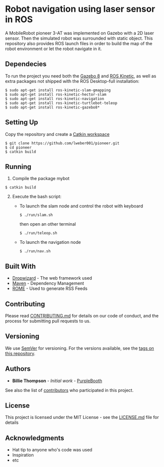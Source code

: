 # Robot navigation using laser sensor in ROS 

 A MobileRobot pioneer 3-AT was implemented on Gazebo with a 2D laser sensor. Then the simulated robot was surrounded with static object. This repository also provides ROS launch files in order to build the map of the robot environment or let the robot navigate in it. 

## Dependecies
To run the project you need both the [Gazebo 8](http://gazebosim.org/tutorials?tut=install_ubuntu&cat=install) and [ROS Kinetic](http://wiki.ros.org/kinetic/Installation/Ubuntu), as well as extra packages not shipped with the ROS Desktop-full installation:
```shell 
$ sudo apt-get install ros-kinetic-slam-gmapping
$ sudo apt-get install ros-kinetic-hector-slam
$ sudo apt-get install ros-kinetic-navigation
$ sudo apt-get install ros-kinetic-turtlebot-teleop
$ sudo apt-get install ros-kinetic-gazebo8*
```

## Setting Up
Copy the repository and create a [Catkin workspace](http://wiki.ros.org/catkin)
```shell 
$ git clone https://github.com/lweber001/pioneer.git
$ cd pioneer
$ catkin build
```

## Running
1. Compile the package mybot
```shell 
$ catkin build
```
2. Execute the bash script: 

   - To launch the slam node and control the robot with keyboard
      ```shell 
      $ ./run/slam.sh
      ```
      then open an other terminal
      ```shell 
      $ ./run/teleop.sh
      ```

   - To launch the navigation node
      ```shell 
      $ ./run/nav.sh
      ```


## Built With

* [Dropwizard](http://www.dropwizard.io/1.0.2/docs/) - The web framework used
* [Maven](https://maven.apache.org/) - Dependency Management
* [ROME](https://rometools.github.io/rome/) - Used to generate RSS Feeds

## Contributing

Please read [CONTRIBUTING.md](https://gist.github.com/PurpleBooth/b24679402957c63ec426) for details on our code of conduct, and the process for submitting pull requests to us.

## Versioning

We use [SemVer](http://semver.org/) for versioning. For the versions available, see the [tags on this repository](https://github.com/your/project/tags). 

## Authors

* **Billie Thompson** - *Initial work* - [PurpleBooth](https://github.com/PurpleBooth)

See also the list of [contributors](https://github.com/your/project/contributors) who participated in this project.

## License

This project is licensed under the MIT License - see the [LICENSE.md](LICENSE.md) file for details

## Acknowledgments

* Hat tip to anyone who's code was used
* Inspiration
* etc
